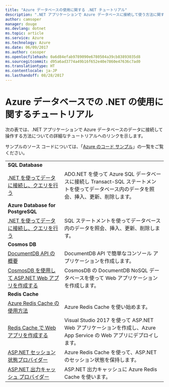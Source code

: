 ```yaml
---
title: "Azure データベースの使用に関する .NET チュートリアル"
description: ".NET アプリケーションで Azure データベースに接続して使う方法に関するチュートリアルです。"
author: camsoper
manager: douge
ms.devlang: dotnet
ms.topic: article
ms.service: Azure
ms.technology: Azure
ms.date: 06/09/2017
ms.author: casoper
ms.openlocfilehash: 0a6d84efab9789090e6780504a39cb83893035d8
ms.sourcegitcommit: d95a6ad3774a49b16f652e40e7860e47636c7ad0
ms.translationtype: HT
ms.contentlocale: ja-JP
ms.lasthandoff: 08/28/2017
---
```

# <a name="tutorials-for-using-net-with-azure-databases"></a>Azure データベースでの .NET の使用に関するチュートリアル

次の表では、.NET アプリケーションで Azure データベースのデータに接続して操作する方法についての詳細なチュートリアルへのリンクを示します。

サンプルのソース コードについては、「[Azure のコード サンプル](https://azure.microsoft.com/resources/samples/?platform=dotnet)」の一覧をご覧ください。

| | |
|---|---|
| **SQL Database** ||
| [.NET を使ってデータに接続し、クエリを行う][1] | ADO.NET を使って Azure SQL データベースに接続し Transact-SQL ステートメントを使ってデータベース内のデータを照会、挿入、更新、削除します。 | 
| **Azure Database for PostgreSQL** ||
| [.NET を使ってデータに接続し、クエリを行う][2] | SQL ステートメントを使ってデータベース内のデータを照会、挿入、更新、削除します。 | 
| **Cosmos DB** ||
| [DocumentDB API の概要][4] | DocumentDB API で簡単なコンソール アプリケーションを作成します。 | 
| [CosmosDB を使用して ASP.NET Web アプリを作成する][3] | CosmosDB の DocumentDB NoSQL データベースを使って Web アプリケーションを作成します。 | 
| **Redis Cache** | |
| [Azure Redis Cache の使用方法][6] | Azure Redis Cache を使い始めます。 |
| [Redis Cache で Web アプリを作成する][5] | Visual Studio 2017 を使って ASP.NET Web アプリケーションを作成し、Azure App Service の Web アプリにデプロイします。  | 
| [ASP.NET セッション状態プロバイダー][7] | Azure Redis Cache を使って、ASP.NET のセッション状態を保持します。  | 
| [ASP.NET 出力キャッシュ プロバイダー][8] | ASP.NET 出力キャッシュに Azure Redis Cache を使います。  | 
 

[1]: /azure/sql-database/sql-database-connect-query-dotnet
[2]: /azure/postgresql/connect-csharp
[3]: /azure/cosmos-db/documentdb-dotnet-application
[4]: /azure/cosmos-db/documentdb-dotnetcore-get-started
[5]: /azure/redis-cache/cache-web-app-howto
[6]: /azure/redis-cache/cache-dotnet-how-to-use-azure-redis-cache
[7]: /azure/redis-cache/cache-aspnet-session-state-provider
[8]: /azure/redis-cache/cache-aspnet-output-cache-provider
